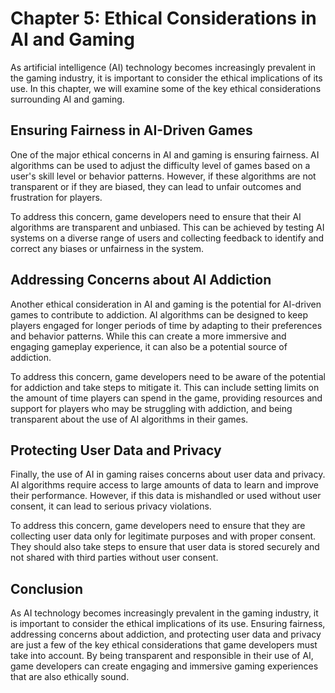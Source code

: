 Chapter 5: Ethical Considerations in AI and Gaming
==================================================

As artificial intelligence (AI) technology becomes increasingly prevalent in the gaming industry, it is important to consider the ethical implications of its use. In this chapter, we will examine some of the key ethical considerations surrounding AI and gaming.

Ensuring Fairness in AI-Driven Games
------------------------------------

One of the major ethical concerns in AI and gaming is ensuring fairness. AI algorithms can be used to adjust the difficulty level of games based on a user's skill level or behavior patterns. However, if these algorithms are not transparent or if they are biased, they can lead to unfair outcomes and frustration for players.

To address this concern, game developers need to ensure that their AI algorithms are transparent and unbiased. This can be achieved by testing AI systems on a diverse range of users and collecting feedback to identify and correct any biases or unfairness in the system.

Addressing Concerns about AI Addiction
--------------------------------------

Another ethical consideration in AI and gaming is the potential for AI-driven games to contribute to addiction. AI algorithms can be designed to keep players engaged for longer periods of time by adapting to their preferences and behavior patterns. While this can create a more immersive and engaging gameplay experience, it can also be a potential source of addiction.

To address this concern, game developers need to be aware of the potential for addiction and take steps to mitigate it. This can include setting limits on the amount of time players can spend in the game, providing resources and support for players who may be struggling with addiction, and being transparent about the use of AI algorithms in their games.

Protecting User Data and Privacy
--------------------------------

Finally, the use of AI in gaming raises concerns about user data and privacy. AI algorithms require access to large amounts of data to learn and improve their performance. However, if this data is mishandled or used without user consent, it can lead to serious privacy violations.

To address this concern, game developers need to ensure that they are collecting user data only for legitimate purposes and with proper consent. They should also take steps to ensure that user data is stored securely and not shared with third parties without user consent.

Conclusion
----------

As AI technology becomes increasingly prevalent in the gaming industry, it is important to consider the ethical implications of its use. Ensuring fairness, addressing concerns about addiction, and protecting user data and privacy are just a few of the key ethical considerations that game developers must take into account. By being transparent and responsible in their use of AI, game developers can create engaging and immersive gaming experiences that are also ethically sound.
